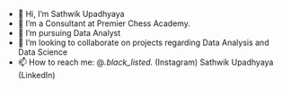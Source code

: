 - 👋 Hi, I’m Sathwik Upadhyaya
- 👀 I’m a Consultant at Premier Chess Academy.
- 🌱 I’m pursuing Data Analyst
- 💞️ I’m looking to collaborate on projects regarding Data Analysis and Data Science
- 📫 How to reach me: @_.black_listed._ (Instagram)
Sathwik Upadhyaya (LinkedIn)
<!---
Sathu11/Sathu11 is a ✨ special ✨ repository because its `README.md` (this file) appears on your GitHub profile.
You can click the Preview link to take a look at your changes.
--->
